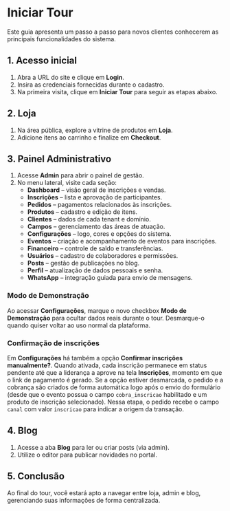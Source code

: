 # Iniciar Tour

Este guia apresenta um passo a passo para novos clientes conhecerem as principais funcionalidades do sistema.

## 1. Acesso inicial

1. Abra a URL do site e clique em **Login**.
2. Insira as credenciais fornecidas durante o cadastro.
3. Na primeira visita, clique em **Iniciar Tour** para seguir as etapas abaixo.

## 2. Loja

1. Na área pública, explore a vitrine de produtos em **Loja**.
2. Adicione itens ao carrinho e finalize em **Checkout**.

## 3. Painel Administrativo

1. Acesse **Admin** para abrir o painel de gestão.
2. No menu lateral, visite cada seção:
   - **Dashboard** – visão geral de inscrições e vendas.
   - **Inscrições** – lista e aprovação de participantes.
   - **Pedidos** – pagamentos relacionados às inscrições.
   - **Produtos** – cadastro e edição de itens.
   - **Clientes** – dados de cada tenant e domínio.
   - **Campos** – gerenciamento das áreas de atuação.
   - **Configurações** – logo, cores e opções do sistema.
   - **Eventos** – criação e acompanhamento de eventos para inscrições.
   - **Financeiro** – controle de saldo e transferências.
   - **Usuários** – cadastro de colaboradores e permissões.
   - **Posts** – gestão de publicações no blog.
   - **Perfil** – atualização de dados pessoais e senha.
   - **WhatsApp** – integração guiada para envio de mensagens.

### Modo de Demonstração

Ao acessar **Configurações**, marque o novo checkbox **Modo de Demonstração**
para ocultar dados reais durante o tour. Desmarque-o quando quiser voltar ao
uso normal da plataforma.

### Confirmação de inscrições

Em **Configurações** há também a opção **Confirmar inscrições manualmente?**. Quando
ativada, cada inscrição permanece em status pendente até que a liderança a
aprove na tela **Inscrições**, momento em que o link de pagamento é gerado. Se a
opção estiver desmarcada, o pedido e a cobrança são criados de forma automática
logo após o envio do formulário (desde que o evento possua o campo
`cobra_inscricao` habilitado e um produto de inscrição selecionado). Nessa etapa,
o pedido recebe o campo `canal` com valor `inscricao` para indicar a origem da
transação.

## 4. Blog

1. Acesse a aba **Blog** para ler ou criar posts (via admin).
2. Utilize o editor para publicar novidades no portal.

## 5. Conclusão

Ao final do tour, você estará apto a navegar entre loja, admin e blog, gerenciando suas informações de forma centralizada.

